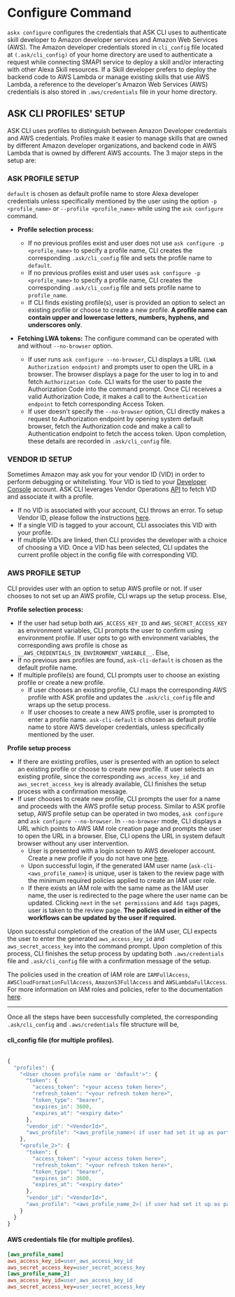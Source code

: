# Configure Command

`askx configure` configures the credentials that ASK CLI uses to authenticate skill developer to Amazon developer services and Amazon Web Services (AWS). The Amazon developer credentials stored in `cli_config` file located at `(.ask/cli_config)` of your home directory are used to authenticate a request while connecting SMAPI service to deploy a skill and/or interacting with other Alexa Skill resources. If a Skill developer prefers to deploy the backend code to AWS Lambda or manage existing skills that use AWS Lambda, a reference to the developer's Amazon Web Services (AWS) credentials is also stored in `.aws/credentials` file in your home directory.

## ASK CLI PROFILES' SETUP

ASK CLI uses profiles to distinguish between Amazon Developer credentials and AWS credentials. Profiles make it easier to manage skills that are owned by different Amazon developer organizations, and backend code in AWS Lambda that is owned by different AWS accounts. The 3 major steps in the setup are:

### ASK PROFILE SETUP

 `default` is chosen as default profile name to store Alexa developer credentials unless specifically mentioned by the user using the option `-p <profile_name>` or `--profile <profile_name>` while using the `ask configure` command.

 * **Profile selection process:**
    * If no previous profiles exist and user does not use `ask configure -p <profile_name>` to specify a profile name, CLI creates the corresponding `.ask/cli_config` file and sets the profile name to `default`.
    * If no previous profiles exist and user uses `ask configure -p <profile_name>` to specify a profile name, CLI creates the corresponding `.ask/cli_config` file and sets profile name to `profile_name`.
    * If CLI finds existing profile(s), user is provided an option to select an existing profile or choose to create a new profile. **A profile name can contain upper and lowercase letters, numbers, hyphens, and underscores only**.

 * **Fetching LWA tokens:** The configure command can be operated with and without `--no-browser` option.
   * If user runs `ask configure --no-browser`, CLI displays a URL `(LWA Authorization endpoint)` and prompts user to open the URL in a browser. The browser displays a page for the user to log in to and fetch `Authorization Code`. CLI waits for the user to paste the Authorization Code into the command prompt. Once CLI receives a valid Authorization Code, it makes a call to the `Authentication endpoint` to fetch corresponding Access Token.
   * If user doesn't specify the `--no-browser` option, CLI directly makes a request to Authorization endpoint by opening system default browser, fetch the Authorization code and make a call to Authentication endpoint to fetch the access token. Upon completion, these details are recorded in `.ask/cli_config` file.

### VENDOR ID SETUP

Sometimes Amazon may ask you for your vendor ID (VID) in order to perform debugging or whitelisting. Your VID is tied to your [Developer Console](https://developer.amazon.com/) account. ASK CLI leverages Vendor Operations [API](https://developer.amazon.com/en-US/docs/alexa/smapi/vendor-operations.html) to fetch VID and associate it with a profile.

* If no VID is associated with your account, CLI throws an error. To setup Vendor ID, please follow the instructions [here](https://developer.amazon.com/en-US/docs/alexa/smapi/manage-credentials-with-ask-cli.html#vendor-id).
* If a single VID is tagged to your account, CLI associates this VID with your profile.
* If multiple VIDs are linked, then CLI provides the developer with a choice of choosing a VID. Once a VID has been selected, CLI updates the current profile object in the config file with corresponding VID.


### AWS PROFILE SETUP

CLI provides user with an option to setup AWS profile or not. If user chooses to not set up an AWS profile, CLI wraps up the setup process. Else,

**Profile selection process:**
 * If the user had setup both `AWS_ACCESS_KEY_ID` and `AWS_SECRET_ACCESS_KEY` as environment variables, CLI prompts the user to confirm using environment profile. If user opts to go with environment variables, the    corresponding aws profile is chose as `__AWS_CREDENTIALS_IN_ENVIRONMENT_VARIABLE__`. Else,
 * If no previous aws profiles are found, `ask-cli-default` is chosen as the default profile name.
 * If multiple profile(s) are found, CLI prompts user to choose an existing profile or create a new profile.
   * If user chooses an existing profile, CLI maps the corresponding AWS profile with ASK profile and updates the `.ask/cli_config` file and wraps up the setup process.
   * If user chooses to create a new AWS profile, user is prompted to enter a profile name. `ask-cli-default` is chosen as default profile name to store AWS developer credentials, unless specifically mentioned by the user.

**Profile setup process**
 * If there are existing profiles, user is presented with an option to select an existing profile or choose to create new profile. If user selects an existing profile, since the corresponding `aws_access_key_id` and `aws_secret_access_key` is already available, CLI finishes the setup process with a confirmation message.
 * If user chooses to create new profile, CLI prompts the user for a name and proceeds with the AWS profile setup process. Similar to ASK profile setup, AWS profile setup can be operated in two modes, `ask configure` and `ask configure --no-browser`. In `--no-browser` mode, CLI displays a URL which points to AWS IAM role creation page and prompts the user to open the URL in a browser. Else, CLI opens the URL in system default browser without any user intervention.
   * User is presented with a login screen to AWS developer account. Create a new profile if you do not have one [here](https://console.aws.amazon.com/).
   * Upon successful login, if the generated IAM user name (`ask-cli-<aws_profile_name>`) is unique, user is taken to the review page with the minimum required policies applied to create an IAM user role.
   * If there exists an IAM role with the same name as the IAM user name, the user is redirected to the page where the user name can be updated. Clicking `next` in the `set permissions` and `Add tags` pages, user is taken to the review page. **The policies used in either of the workflows can be updated by the user if required.**

Upon successful completion of the creation of the IAM user, CLI expects the user to enter the generated `aws_access_key_id` and `aws_secret_access_key` into the command prompt. Upon completion of this process, CLI finishes the setup process by updating both `.aws/credentials` file and `.ask/cli_config` file with a confirmation message of the setup.

The policies used in the creation of IAM role are `IAMFullAccess`, `AWSCloudFormationFullAccess`, `AmazonS3FullAccess` and `AWSLambdaFullAccess`. For more information on IAM roles and policies, refer to the documentation [here](https://docs.aws.amazon.com/IAM/latest/UserGuide/introduction.html).


---

Once all the steps have been successfully completed, the corresponding `.ask/cli_config` and `.aws/credentials` file structure will be,

#### cli_config file (for multiple profiles).

``` javascript

{
  "profiles": {
    "<User chosen profile name or 'default'>": {
      "token": {
        "access_token": "<your access token here>",
        "refresh_token": "<your refresh token here>",
        "token_type": "bearer",
        "expires_in": 3600,
        "expires_at": "<expiry date>"
      },
      "vendor_id": "<VendorId>",
      "aws_profile": "<aws_profile_name>( if user had set it up as part of configure workflow )"
    },
    "<profile_2>": {
      "token": {
        "access_token": "<your access token here>",
        "refresh_token": "<your refresh token here>",
        "token_type": "bearer",
        "expires_in": 3600,
        "expires_at": "<expiry date>"
      },
      "vendor_id": "<VendorId>",
      "aws_profile": "<aws_profile_name_2>( if user had set it up as part of configure workflow )"
    }
  }
}

```
#### AWS credentials file (for multiple profiles).

``` ini
[aws_profile_name]
aws_access_key_id=user_aws_access_key_id
aws_secret_access_key=user_secret_access_key
[aws_profile_name_2]
aws_access_key_id=user_aws_access_key_id
aws_secret_access_key=user_secret_access_key
```

